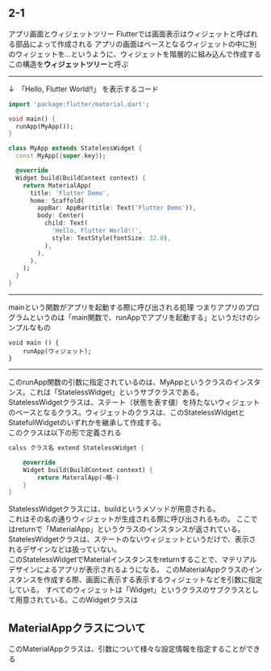 ## 2-1
アプリ画面とウィジェットツリー
Flutterでは画面表示はウィジェットと呼ばれる部品によって作成される
アプリの画面はベースとなるウィジェットの中に別のウィジェットを...というように、ウィジェットを階層的に組み込んで作成する
この構造を**ウィジェットツリー**と呼ぶ

___
↓　「Hello, Flutter World!!」 を表示するコード

``` dart
import 'package:flutter/material.dart';

void main() {
  runApp(MyApp());
}

class MyApp extends StatelessWidget {
  const MyApp({super.key});

  @override
  Widget build(BuildContext context) {
    return MaterialApp(
      title: 'Flutter Demo',
      home: Scaffold(
        appBar: AppBar(title: Text('Flutter Demo')),
        body: Center(
          child: Text(
            'Hello, Flutter World!!',
            style: TextStyle(fontSize: 32.0),
          ),
        ),
      ),
    );
  }
}
```
____
mainという関数がアプリを起動する際に呼び出される処理
    つまりアプリのプログラムというのは「main関数で、runAppでアプリを起動する」というだけのシンプルなもの
    
    void main () {
        runApp(ウィジェット);
    }
___
このrunApp関数の引数に指定されているのは、MyAppというクラスのインスタンス。これは「StatelessWidget」というサブクラスである。    
StatelessWidgetクラスは、ステート（状態を表す値）を持たないウィジェットのベースとなるクラス。ウィジェットのクラスは、このStatelessWidgetとStatefullWidgetのいずれかを継承して作成する。     
このクラスは以下の形で定義される
```dart
calss クラス名 extend StatelessWidget {

    @override
    Widget build(BuildContext context) {
        return MateralApp(~略~)
    }
}
```
StatelessWidgetクラスには、buildというメソッドが用意される。    
これはその名の通りウィジェットが生成される際に呼び出されるもの。
ここではreturnで「MaterialApp」というクラスのインスタンスが返されている。
StatelesWidgetクラスは、ステートのないウィジェットというだけで、表示されるデザインなどは扱っていない。      
このStatelessWidgetでMaterialインスタンスをreturnすることで、マテリアルデザインによるアプリが表示されるようになる。 
このMaterialAppクラスのインスタンスを作成する際、画面に表示する表示するウィジェットなどを引数に指定している。
すべてのウィジェットは「Widget」というクラスのサブクラスとして用意されている。このWidgetクラスは

## MaterialAppクラスについて

このMaterialAppクラスは、引数について様々な設定情報を指定することができる


